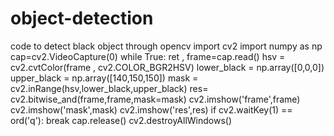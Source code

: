 # object-detection
code to detect black object through opencv 
import cv2
import numpy as np
cap=cv2.VideoCapture(0)
while True:
    ret , frame=cap.read()
    hsv = cv2.cvtColor(frame , cv2.COLOR_BGR2HSV)
    lower_black = np.array([0,0,0])
    upper_black = np.array([140,150,150])
    mask = cv2.inRange(hsv,lower_black,upper_black)
    res= cv2.bitwise_and(frame,frame,mask=mask)
    cv2.imshow('frame',frame)
    cv2.imshow('mask',mask)
    cv2.imshow('res',res)
    if cv2.waitKey(1) == ord('q'):
        break
cap.release()
cv2.destroyAllWindows()
